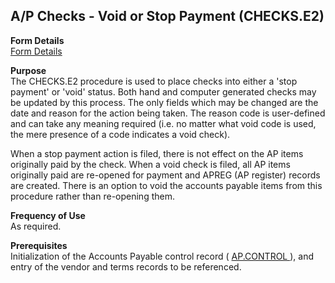 ##  A/P Checks - Void or Stop Payment (CHECKS.E2)

<PageHeader />

**Form Details**  
[ Form Details ](../../../../../rover/AP-OVERVIEW/AP-ENTRY/CHECKS-E2/CHECKS-E2-1)   

**Purpose**  
The CHECKS.E2 procedure is used to place checks into either a 'stop payment'
or 'void' status. Both hand and computer generated checks may be updated by
this process. The only fields which may be changed are the date and reason for
the action being taken. The reason code is user-defined and can take any
meaning required (i.e. no matter what void code is used, the mere presence of
a code indicates a void check).  
  
When a stop payment action is filed, there is not effect on the AP items
originally paid by the check. When a void check is filed, all AP items
originally paid are re-opened for payment and APREG (AP register) records are
created. There is an option to void the accounts payable items from this
procedure rather than re-opening them.

**Frequency of Use**  
As required.

**Prerequisites**  
Initialization of the Accounts Payable control record ( [ AP.CONTROL ](../../../../../rover/AP-OVERVIEW/AP-ENTRY/AP-E/CHECKS-E/AP-CONTROL) ), and entry of the vendor and terms records to be referenced. 

<badge text= "Version 8.10.57" vertical="middle" />

<PageFooter />